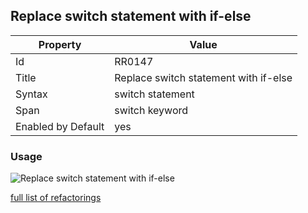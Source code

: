 ## Replace switch statement with if\-else

Property | Value
--- | ---
Id|RR0147
Title|Replace switch statement with if\-else
Syntax|switch statement
Span|switch keyword
Enabled by Default|yes

### Usage

![Replace switch statement with if\-else](../../images/refactorings/ReplaceSwitchWithIfElse.png)

[full list of refactorings](Refactorings.md)